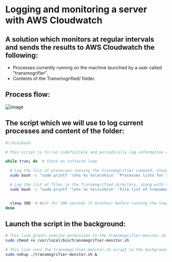 # Logging and monitoring a server with AWS Cloudwatch

## A solution which monitors at regular intervals and sends the results to AWS Cloudwatch the following:

- Processes currently running on the machine launched by a user called "transmogrifier".
- Contents of the Transmogrified/ folder.


## Process flow:
![image](https://github.com/otam-mato/AWS_CloudWatch_Logging_and_monitoring/assets/113034133/cb2af34a-a608-406d-94fc-06d4df91f00e)


## The script which we will use to log current processes and content of the folder:

```sh
#!/bin/bash

# This script is to run indefinitely and periodically log information about the transmogrifier process and its associated files.

while true; do  # Start an infinite loop

  # Log the list of processes running the transmogrifier command, along with the hostname and current date/time, to a file called transmogrifier_process.log
  sudo bash -c "sudo printf '\n%s %s %s\n\n%s\n' 'Processes lists for transmogrifier:' '$(hostname)' '$(date +'%Y-%m-%d %H:%M:%S')' '$(ps -u transmogrifier -f)' >> /var/log/transmogrifier_process.log"

  # Log the list of files in the Transmogrified directory, along with the hostname and current date/time, to a file called transmogrifier_files.log
  sudo bash -c "sudo printf '\n%s %s %s\n\n%s\n' 'File list of transmogrifier:' '$(hostname)' '$(date +'%Y-%m-%d %H:%M:%S')' '$(sudo ls -la /home/transmogrifier/Transmogrified/)' >> /var/log/transmogrifier_files.log"


  sleep 300  # Wait for 300 seconds (5 minutes) before running the loop again
done

```

## Launch the script in the background:

```sh
# This line grants execute permission to the transmogrifier-monitor.sh script, allowing it to be run as a command
sudo chmod +x /usr/local/bin/transmogrifier-monitor.sh  

# This line runs the transmogrifier-monitor.sh script in the background as a root user using the Bash shell
sudo nohup ./transmogrifier-monitor.sh &  

```
